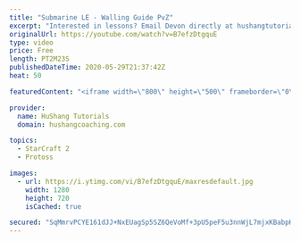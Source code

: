 ```yaml
---
title: "Submarine LE - Walling Guide PvZ"
excerpt: "Interested in lessons? Email Devon directly at hushangtutorials@outlook.com ------------------------------------------------------------------------------------------------------- Want to support HuShang Tutorials directly? Patreon is a website where you can contribute a monthly donation that will help"
originalUrl: https://youtube.com/watch?v=B7efzDtgquE
type: video
price: Free
length: PT2M23S
publishedDateTime: 2020-05-29T21:37:42Z
heat: 50

featuredContent: "<iframe width=\"800\" height=\"500\" frameborder=\"0\" src=\"https://www.youtube.com/embed/B7efzDtgquE\" allow=\"accelerometer; autoplay; encrypted-media; gyroscope; picture-in-picture\" allowfullscreen></iframe>"

provider:
  name: HuShang Tutorials
  domain: hushangcoaching.com

topics:
  - StarCraft 2
  - Protoss

images:
  - url: https://i.ytimg.com/vi/B7efzDtgquE/maxresdefault.jpg
    width: 1280
    height: 720
    isCached: true

secured: "SqMmrvPCYE161dJJ+NxEUagSp5SZ6QeVoMf+3pU5peF5u3nnWjL7mjxKBabpHjf6vmNcb+X41Na+2XQ7i9DCJEYaQYM2RW8N5Hzoj5kz2AjiBL00xq53342P1ptGG28awYGKcTGbaOjLvEs+lF2K+ubRoke58CdxGzYLpciySkco/7fJW2ivcS40TeD7Qkj+Ozlv1BtjoM4RPkAiCWm8L9QHAzFi4t7lQpc53IMkmNKKoQR2VZpheE6caqTZ+fuAla3q2teADiGNbWOqUVS0XtY4yoekN0ZNICDBPljOLrVUCT6Dizti7da7pBSOgrpks8bdkXPSlp9Bcku4IUs8Xh9huoztxl4OBTS4JmyiIxBPaPFmzov8U2ciZZiCLBrZafhf4Kp3a55VXNQDUfmZ6cedg8HWTO0O7sjfUSAxIcc=;9nl9Wq4NVOSoTOMNbunOPw=="
---
```


